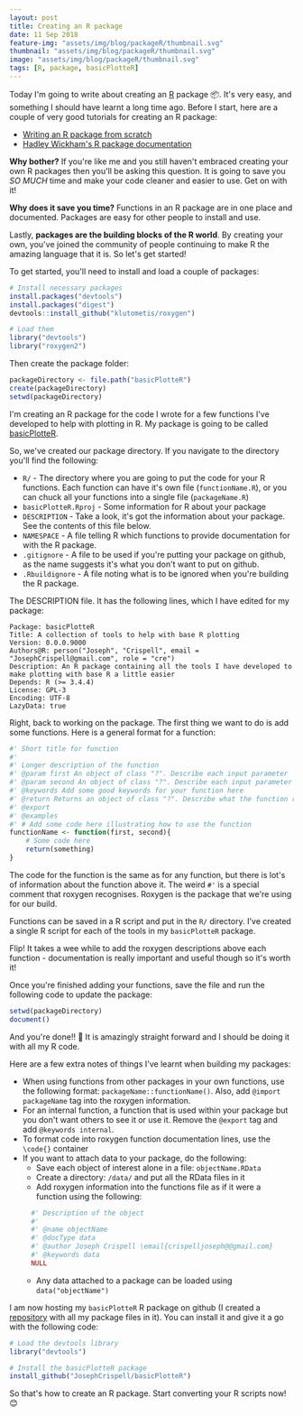 ```yaml
---
layout: post
title: Creating an R package
date: 11 Sep 2018
feature-img: "assets/img/blog/packageR/thumbnail.svg"
thumbnail: "assets/img/blog/packageR/thumbnail.svg"
image: "assets/img/blog/packageR/thumbnail.svg" 
tags: [R, package, basicPlotteR]
---
```


Today I'm going to write about creating an [R](https://www.r-project.org/) package 📦. It's very easy, and something I should have learnt a long time ago. Before I start, here are a couple of very good tutorials for creating an R package:
- [Writing an R package from scratch](https://hilaryparker.com/2014/04/29/writing-an-r-package-from-scratch/)
- [Hadley Wickham's R package documentation](http://r-pkgs.had.co.nz/description.html)

**Why bother?** If you're like me and you still haven't embraced creating your own R packages then you'll be asking this question. It is going to save you *SO MUCH* time and make your code cleaner and easier to use. Get on with it!

**Why does it save you time?** Functions in an R package are in one place and documented. Packages are easy for other people to install and use.

Lastly, **packages are the building blocks of the R world**. By creating your own, you've joined the community of people continuing to make R the amazing language that it is. So let's get started!

To get started, you'll need to install and load a couple of packages:

```r
# Install necessary packages
install.packages("devtools")
install.packages("digest")
devtools::install_github("klutometis/roxygen")

# Load them
library("devtools")
library("roxygen2")
```

Then create the package folder:

```r
packageDirectory <- file.path("basicPlotteR")
create(packageDirectory)
setwd(packageDirectory)
```

I'm creating an R package for the code I wrote for a few functions I've developed to help with plotting in R. My package is going to be called [basicPlotteR](https://josephcrispell.github.io/projects/basicplotter).

So, we've created our package directory. If you navigate to the directory you'll find the following:<br>
- `R/` - The directory where you are going to put the code for your R functions. Each function can have it's own file (`functionName.R`), or you can chuck all your functions into a single file (`packageName.R`)
- `basicPlotteR.Rproj` - Some information for R about your package
- `DESCRIPTION` - Take a look, it's got the information about your package. See the contents of this file below.
- `NAMESPACE` - A file telling R which functions to provide documentation for with the R package.
- `.gitignore` - A file to be used if you're putting your package on github, as the name suggests it's what you don't want to put on github.
- `.Rbuildignore` - A file noting what is to be ignored when you're building the R package.

The DESCRIPTION file. It has the following lines, which I have edited for my package:
```
Package: basicPlotteR
Title: A collection of tools to help with base R plotting
Version: 0.0.0.9000
Authors@R: person("Joseph", "Crispell", email = "JosephCrispell@gmail.com", role = "cre")
Description: An R package containing all the tools I have developed to make plotting with base R a little easier
Depends: R (>= 3.4.4)
License: GPL-3
Encoding: UTF-8
LazyData: true
```

Right, back to working on the package. The first thing we want to do is add some functions. Here is a general format for a function:

```r
#' Short title for function
#'
#' Longer description of the function
#' @param first An object of class "?". Describe each input parameter
#' @param second An object of class "?". Describe each input parameter
#' @keywords Add some good keywords for your function here
#' @return Returns an object of class "?". Describe what the function returns
#' @export
#' @examples
#' # Add some code here illustrating how to use the function
functionName <- function(first, second){
	# Some code here
	return(something)
}
```

The code for the function is the same as for any function, but there is lot's of information about the function above it. The weird `#'` is a special comment that roxygen recognises. Roxygen is the package that we're using for our build.

Functions can be saved in a R script and put in the `R/` directory. I've created a single R script for each of the tools in my `basicPlotteR` package.

Flip! It takes a wee while to add the roxygen descriptions above each function - documentation is really important and useful though so it's worth it!

Once you're finished adding your functions, save the file and run the following code to update the package:

```r
setwd(packageDirectory)
document()
```

And you're done!! 🎉 It is amazingly straight forward and I should be doing it with all my R code. 

Here are a few extra notes of things I've learnt when building my packages:
- When using functions from other packages in your own functions, use the following format: `packageName::functionName()`. Also, add `@import packageName` tag into the roxygen information.
- For an internal function, a function that is used within your package but you don't want others to see it or use it. Remove the `@export` tag and add `@keywords internal`.
- To format code into roxygen function documentation lines, use the `\code{}` container
- If you want to attach data to your package, do the following:
	* Save each object of interest alone in a file: `objectName.RData`
	* Create a directory: `/data/` and put all the RData files in it
    * Add roxygen information into the functions file as if it were a function using the following:
    ```r
      #' Description of the object
      #'
      #' @name objectName
      #' @docType data
      #' @author Joseph Crispell \email{crispelljoseph@@gmail.com}
      #' @keywords data
      NULL
    ```
    * Any data attached to a package can be loaded using `data("objectName")`
  
I am now hosting my `basicPlotteR` R package on github (I created a <a href="https://github.com/JosephCrispell/basicPlotteR">repository</a> with all my package files in it). You can install it and give it a go with the following code:

```r
# Load the devtools library
library("devtools")

# Install the basicPlotteR package
install_github("JosephCrispell/basicPlotteR")
```

So that's how to create an R package. Start converting your R scripts now! 😊